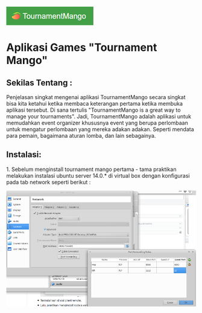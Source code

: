 ![alt text](https://github.com/faukisatu/laporan-komdat/blob/master/TournamentMango.PNG)
<h1>Aplikasi Games "Tournament Mango"</h1>

<h2>Sekilas Tentang :</h2>

Penjelasan singkat mengenai aplikasi TournamentMango secara singkat bisa kita ketahui ketika membaca keterangan pertama ketika membuka aplikasi tersebut. Di sana tertulis "TournamentMango is a great way to manage your tournaments". Jadi, TournamentMango adalah aplikasi untuk memudahkan event organizer khususnya event yang berupa perlombaan untuk mengatur perlombaan yang mereka adakan adakan. Seperti mendata para pemain, bagaimana aturan lomba, dan lain sebagainya.

<h2>Instalasi:</h2>
1. Sebelum menginstall tournament mango pertama - tama praktikan melakukan instalasi ubuntu server 14.0.* di virtual box dengan konfigurasi pada tab network seperti berikut : 

![alt text](https://github.com/faukisatu/laporan-komdat/blob/master/1.PNG)

